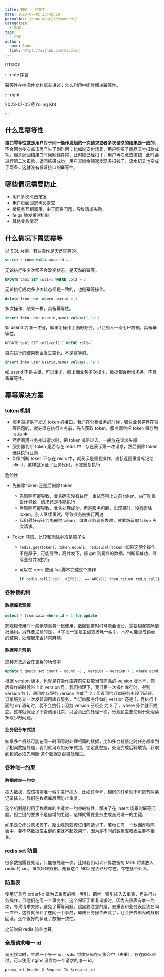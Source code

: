```yaml
---
title: 知识 - 幂等性
date: 2023-07-05 23:45:29
permalink: /knowledge/idempotent/
categories: 
  - 知识
tags: 
  - 知识
author: 
  name: AnWen
  link: https://github.com/micolor
---
```


[[TOC]]

::: note 序言

幂等性在中间件文档都有讲过：怎么利用中间件解决幂等性。

::: right

2023-07-05 @Young Kbt

:::


## 什么是幂等性

**接口幂等性就是用户对于同一操作发起的一次请求或者多次请求的结果是一致的**，不会因为多次点击而产生了副作用；比如说支付场景，用户购买了商品支付扣款成功，但是返回结果的时候网络异常，此时钱已经扣了，用户再次点击按钮，此时会进行第二次扣款，返回结果成功，用户查询余额返发现多扣钱了，流水记录也变成了两条，这就没有保证接口的幂等性。

## 哪些情况需要防止

- 用户多次点击按钮
- 用户页面回退再次提交
- 微服务互相调用，由于网络问题，导致请求失败。
- feign 触发重试机制
- 其他业务情况

## 什么情况下需要幂等

以 SQL 为例，有些操作是天然幂等的。

```sql
SELECT * FROM table WHER id = 1
```

无论执行多少次都不会改变状态，是天然的幂等。

```sql
UPDATE tab1 SET col1=1 WHERE col2 = 2
```

无论执行成功多少次状态都是一致的，也是幂等操作。

```sql
delete from user where userid = 1
```

多次操作，结果一样，具备幂等性。

```sql
insert into user(userid,name) values(1,'a')
```

如 userid 为唯一主键，即重复操作上面的业务，只会插入一条用户数据，具备幂等性。

```sql
UPDATE tab1 SET col1=col1+1 WHERE col2=2
```

每次执行的结果都会发生变化，不是幂等的。

```sql
insert into user(userid,name) values(1,'a')
```

如 userid 不是主键，可以重复，那上面业务多次操作，数据都会新增多条，不具备幂等性。

## 幂等解决方案

### token 机制

- 服务端提供了发送 token 的接口。我们在分析业务的时候，哪些业务是存在幂等问题的，就必须在执行业务前，先去获取 token，服务器会把 token 保存到 redis 中
- 然后调用业务接口请求时，把 token 携带过去，一般放在请求头部
- 服务器判断 token 是否存在 redis 中，存在表示第一次请求，然后删除 token,继续执行业务
- 如果判断 token 不存在 redis 中，就表示是重复操作，直接返回重复标记给 client，这样就保证了业务代码，不被重复执行

危险性：

- 先删除 token 还是后删除 token
  - 先删除可能导致，业务确实没有执行，重试还带上之前 token，由于防重设计导致，请求还是不能执行
  - 后删除可能导致，业务处理成功，但是服务闪断，出现超时，没有删除 token，别人继续重试，导致业务被执行两边
  - 我们最好设计为先删除 token，如果业务调用失败，就重新获取 token 再次请求。

- Token 获取、比较和删除必须是原子性

  - `redis.get(token)`、`token.equals`、`redis.del(token)` 如果这两个操作不是原子，可能导致，高并发下，都 get 到同样的数据，判断都成功，继续业务并发执行

  - 可以在 redis 使用 lua 脚本完成这个操作

    ```sh
    if redis.call('get', KEYS[1]) == ARGV[1] then return redis.call('del', KEYS[1]) else return 0 end
    ```

### 各种锁机制

#### 数据库悲观锁

```sql
select * from xxxx where id = 1 for update
```

悲观锁使用时一般伴随事务一起使用，数据锁定时间可能会很长，需要根据实际情况选用。另外要注意的是，id 字段一定是主键或者唯一索引，不然可能造成锁表的结果，处理起来会非常麻烦。

#### 数据库乐观锁

这种方法适合在更新的场景中

```sql
update t_goods set count = count -1 , version = version + 1 where good_id=2 and version = 1
```

根据 version 版本，也就是在操作库存前先获取当前商品的 version 版本号，然后操作的时候带上此 version 号。我们梳理下，我们第一次操作库存时，得到 version 为 1，调用库存服务 version 变成了 2；但返回给订单服务出现了问题，订单服务又一次发起调用库存服务，当订单服务传如的 version 还是 1，再执行上面的 sql 语句时，就不会执行；因为 version 已经变 为 2 了，where 条件就不成立。这样就保证了不管调用几次，只会真正的处理一次。乐观锁主要使用于处理读多写少的问题。

#### 业务层分布式锁

如果多个机器可能在同一时间同时处理相同的数据，比如多台机器定时任务都拿到了相同数据处理，我们就可以加分布式锁，锁定此数据，处理完成后释放锁。获取到锁的必须先判断 这个数据是否被处理过。

### 各种唯一约束

#### 数据库唯一约束

插入数据，应该按照唯一索引进行插入，比如订单号，相同的订单就不可能有两条记录插入。我们在数据库层面防止重复。

这个机制是利用了数据库的主键唯一约束的特性，解决了在 insert 场景时幂等问题。但主键的要求不是自增的主键，这样就需要业务生成全局唯一的主键。

如果是分库分表场景下，路由规则要保证相同请求下，落地在同一个数据库和同一表中，要不然数据库主键约束就不起效果了，因为是不同的数据库和表主键不相关。

### redis set 防重

很多数据需要处理，只能被处理一次，比如我们可以计算数据的 MD5 将其放入 redis 的 set，每次处理数据，先看这个 MD5 是否已经存在，存在就不处理。

### 防重表

使用订单号 orderNo 做为去重表的唯一索引，把唯一索引插入去重表，再进行业务操作，且他们在同一个事务中。这个保证了重复请求时，因为去重表有唯一约束，导致请求失败，避免了幂等问题。这里要注意的是，去重表和业务表应该在同一库中，这样就保证了在同一个事务，即使业务操作失败了，也会把去重表的数据回滚。这个很好的保证了数据一致性。

之前说的 redis 防重也算。

### 全局请求唯一 id

调用接口时，生成一个唯一 id，redis 将数据保存到集合中（去重），存在即处理过。可以使用 nginx 设置每一个请求的唯一 id。

```sh
proxy_set_header X-Request-Id $request_id
```


